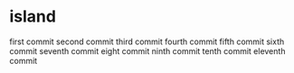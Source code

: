 # island
first commit
second commit
third commit
fourth commit
fifth commit
sixth commit
seventh commit
eight commit
ninth commit
tenth commit 
eleventh commit